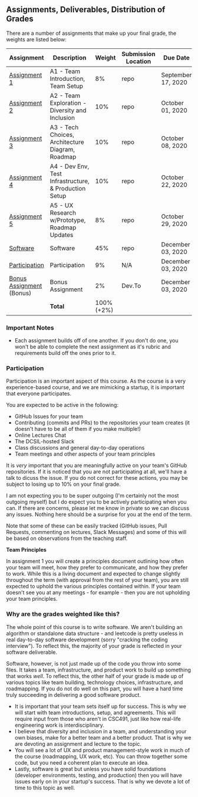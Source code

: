 Assignments, Deliverables, Distribution of Grades
---

There are a number of assignments that make up your final grade, the weights are listed below:

<!-- OVERVIEW START -->

| Assignment | Description | Weight | Submission Location | Due Date |
| --- | --- | --- | --- | --- |
| [Assignment 1](/assignments/a1.md)  | A1 - Team Introduction, Team Setup | 8% | repo | September 17, 2020 |
| [Assignment 2](/assignments/a2.md)  | A2 - Team Exploration - Diversity and Inclusion | 10% | repo | October 01, 2020 |
| [Assignment 3](/assignments/a3.md)  | A3 - Tech Choices, Architecture Diagram, Roadmap | 10% | repo | October 08, 2020 |
| [Assignment 4](/assignments/a4.md)  | A4 - Dev Env, Test Infrastructure, & Production Setup | 10% | repo | October 22, 2020 |
| [Assignment 5](/assignments/a5.md)  | A5 - UX Research w/Prototype, Roadmap Updates | 8% | repo | October 29, 2020 |
| [Software](/assignments/a6.md)  | Software | 45% | repo | December 03, 2020 |
| [Participation](/assignments/README.md)  | Participation | 9% | N/A | December 03, 2020 |
| [Bonus Assignment](/assignments/bonus.md) (Bonus) | Bonus Assignment | 2% | Dev.To | December 03, 2020 |
| | **Total** | 100% (+2%) | | |

<!-- OVERVIEW END -->

### Important Notes

- Each assignment builds off of one another. If you don't do one, you won't be able to complete the next assignment as it's rubric and requirements build off the ones prior to it.

### Participation

Participation is an important aspect of this course. As the course is a very experience-based course, and we are mimicking a startup, it is important that everyone participates.

You are expected to be active in the following:

- GitHub Issues for your team
- Contributing (commits and PRs) to the repositories your team creates (it doesn't have to be all of them if you make multiple!)
- Online Lectures Chat
- The DCSIL-hosted Slack
- Class discussions and general day-to-day operations
- Team meetings and other aspects of your team principles

It is _very_ important that you are meaningfully active on your team's GitHub repositories. If it is noticed that you are not participating at all, we'll have a talk to dicuss the issue. If you do not correct for these actions, you may be subject to losing up to 10% on your final grade.

I am not expecting you to be super outgoing (I'm certainly not the most outgoing myself) but I do expect you to be actively participating when you can. If there are concerns, please let me know in private so we can discuss any issues. Nothing here should be a surprise for you at the end of the term.

Note that some of these can be easily tracked (GitHub issues, Pull Requests, commenting on lectures, Slack Messages) and some of this will be based on observations from the teaching staff.

**Team Principles**

In assignment 1 you will create a principles document outlining how often your team will meet, how they prefer to communicate, and how they prefer to work. While this is a living document and expected to change slightly throughout the term (with approval from the rest of your team), you are still expected to uphold the various principles contained within. If your team doesn't see you at any meetings - for example - then you are not upholding your team principles.

### Why are the grades weighted like this?

The whole point of this course is to write software. We aren't building an algorithm or standalone data structure - and leetcode is pretty useless in real day-to-day software development (sorry "cracking the coding interview"). To reflect this, the majority of your grade is reflected in your software deliverable.

Software, however, is not just made up of the code you throw into some files. It takes a team, infrastructure, and product work to build up something that works _well_. To reflect this, the other half of your grade is made up of various topics like team building, technology choices, infrastructure, and roadmapping. If you do not do well on this part, you will have a hard time truly succeeding in delivering a good software product.

- It is important that your team sets itself up for success. This is why we will start with team introductions, setup, and agreements. This will require input from those who aren't in CSC491, just like how real-life engineering work is interdisciplinary.
- I believe that diversity and inclusion in a team, and understanding your own biases, make for a better team and a better product. That is why we are devoting an assignment and lecture to the topic.
- You will see a lot of UX and product management-style work in much of the course (roadmapping, UX work, etc). You can throw together some code, but you need a coherent plan to execute an idea.
- Lastly, software is great but unless you have solid foundations (developer environments, testing, and production) then you will have issues early on in your startup's success. That is why we devote a lot of time to this topic as well.
